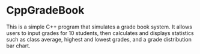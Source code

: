 # CppGradeBook
This is a simple C++ program that simulates a grade book system. It allows users to input grades for 10 students, then calculates and displays statistics such as class average, highest and lowest grades, and a grade distribution bar chart.
